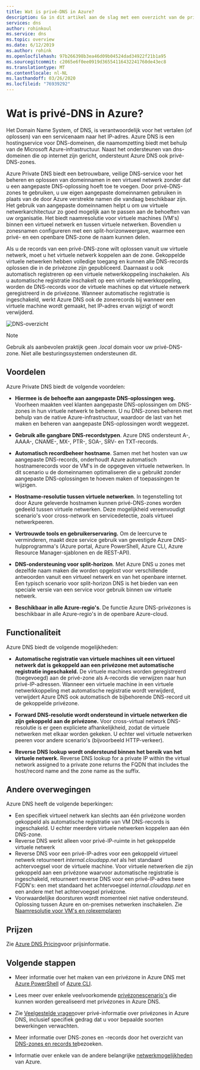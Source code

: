 ```yaml
---
title: Wat is privé-DNS in Azure?
description: Ga in dit artikel aan de slag met een overzicht van de private DNS-hostingservice op Microsoft Azure.
services: dns
author: rohinkoul
ms.service: dns
ms.topic: overview
ms.date: 6/12/2019
ms.author: rohink
ms.openlocfilehash: 97b266398b3ea46d09b04524dad34922f21b1a95
ms.sourcegitcommit: c2065e6f0ee0919d36554116432241760de43ec8
ms.translationtype: MT
ms.contentlocale: nl-NL
ms.lasthandoff: 03/26/2020
ms.locfileid: "76939292"
---
```

# <a name="what-is-azure-private-dns"></a>Wat is privé-DNS in Azure?

Het Domain Name System, of DNS, is verantwoordelijk voor het vertalen (of oplossen) van een servicenaam naar het IP-adres.  Azure DNS is een hostingservice voor DNS-domeinen, die naamomzetting biedt met behulp van de Microsoft Azure-infrastructuur. Naast het ondersteunen van dns-domeinen die op internet zijn gericht, ondersteunt Azure DNS ook privé-DNS-zones.

Azure Private DNS biedt een betrouwbare, veilige DNS-service voor het beheren en oplossen van domeinnamen in een virtueel netwerk zonder dat u een aangepaste DNS-oplossing hoeft toe te voegen. Door privé-DNS-zones te gebruiken, u uw eigen aangepaste domeinnamen gebruiken in plaats van de door Azure verstrekte namen die vandaag beschikbaar zijn. Het gebruik van aangepaste domeinnamen helpt u om uw virtuele netwerkarchitectuur zo goed mogelijk aan te passen aan de behoeften van uw organisatie. Het biedt naamresolutie voor virtuele machines (VM's) binnen een virtueel netwerk en tussen virtuele netwerken. Bovendien u zonesnamen configureren met een split-horizonweergave, waarmee een privé- en een openbare DNS-zone de naam kunnen delen.

Als u de records van een privé-DNS-zone wilt oplossen vanuit uw virtuele netwerk, moet u het virtuele netwerk koppelen aan de zone. Gekoppelde virtuele netwerken hebben volledige toegang en kunnen alle DNS-records oplossen die in de privézone zijn gepubliceerd. Daarnaast u ook automatisch registreren op een virtuele netwerkkoppeling inschakelen. Als u automatische registratie inschakelt op een virtuele netwerkkoppeling, worden de DNS-records voor de virtuele machines op dat virtuele netwerk geregistreerd in de privézone. Wanneer automatische registratie is ingeschakeld, werkt Azure DNS ook de zonerecords bij wanneer een virtuele machine wordt gemaakt, het IP-adres ervan wijzigt of wordt verwijderd.

![DNS-overzicht](./media/private-dns-overview/scenario.png)

> [!NOTE]
> Gebruik als aanbevolen praktijk geen *.local* domain voor uw privé-DNS-zone. Niet alle besturingssystemen ondersteunen dit.

## <a name="benefits"></a>Voordelen

Azure Private DNS biedt de volgende voordelen:

* **Hiermee is de behoefte aan aangepaste DNS-oplossingen weg.** Voorheen maakten veel klanten aangepaste DNS-oplossingen om DNS-zones in hun virtuele netwerk te beheren. U nu DNS-zones beheren met behulp van de native Azure-infrastructuur, waardoor de last van het maken en beheren van aangepaste DNS-oplossingen wordt weggezet.

* **Gebruik alle gangbare DNS-recordstypen**. Azure DNS ondersteunt A-, AAAA-, CNAME-, MX-, PTR-, SOA-, SRV- en TXT-records.

* **Automatisch recordbeheer hostname**. Samen met het hosten van uw aangepaste DNS-records, onderhoudt Azure automatisch hostnamerecords voor de VM's in de opgegeven virtuele netwerken. In dit scenario u de domeinnamen optimaliseren die u gebruikt zonder aangepaste DNS-oplossingen te hoeven maken of toepassingen te wijzigen.

* **Hostname-resolutie tussen virtuele netwerken**. In tegenstelling tot door Azure geleverde hostnamen kunnen privé-DNS-zones worden gedeeld tussen virtuele netwerken. Deze mogelijkheid vereenvoudigt scenario's voor cross-network en servicedetectie, zoals virtueel netwerkpeeren.

* **Vertrouwde tools en gebruikerservaring.** Om de leercurve te verminderen, maakt deze service gebruik van gevestigde Azure DNS-hulpprogramma's (Azure portal, Azure PowerShell, Azure CLI, Azure Resource Manager-sjablonen en de REST-API).

* **DNS-ondersteuning voor split-horizon**. Met Azure DNS u zones met dezelfde naam maken die worden opgelost voor verschillende antwoorden vanuit een virtueel netwerk en van het openbare internet. Een typisch scenario voor split-horizon DNS is het bieden van een speciale versie van een service voor gebruik binnen uw virtuele netwerk.

* **Beschikbaar in alle Azure-regio's**. De functie Azure DNS-privézones is beschikbaar in alle Azure-regio's in de openbare Azure-cloud.

## <a name="capabilities"></a>Functionaliteit

Azure DNS biedt de volgende mogelijkheden:

* **Automatische registratie van virtuele machines uit een virtueel netwerk dat is gekoppeld aan een privézone met automatische registratie ingeschakeld.** De virtuele machines worden geregistreerd (toegevoegd) aan de privé-zone als A-records die verwijzen naar hun privé-IP-adressen. Wanneer een virtuele machine in een virtuele netwerkkoppeling met automatische registratie wordt verwijderd, verwijdert Azure DNS ook automatisch de bijbehorende DNS-record uit de gekoppelde privézone.

* **Forward DNS-resolutie wordt ondersteund in virtuele netwerken die zijn gekoppeld aan de privézone.** Voor cross-virtual network DNS-resolutie is er geen expliciete afhankelijkheid, zodat de virtuele netwerken met elkaar worden gekeken. U echter wel virtuele netwerken peeren voor andere scenario's (bijvoorbeeld HTTP-verkeer).

* **Reverse DNS lookup wordt ondersteund binnen het bereik van het virtuele netwerk.** Reverse DNS lookup for a private IP within the virtual network assigned to a private zone returns the FQDN that includes the host/record name and the zone name as the suffix.

## <a name="other-considerations"></a>Andere overwegingen

Azure DNS heeft de volgende beperkingen:

* Een specifiek virtueel netwerk kan slechts aan één privézone worden gekoppeld als automatische registratie van VM DNS-records is ingeschakeld. U echter meerdere virtuele netwerken koppelen aan één DNS-zone.
* Reverse DNS werkt alleen voor privé-IP-ruimte in het gekoppelde virtuele netwerk
* Reverse DNS voor een privé-IP-adres voor een gekoppeld virtueel netwerk retourneert *internal.cloudapp.net* als het standaard achtervoegsel voor de virtuele machine. Voor virtuele netwerken die zijn gekoppeld aan een privézone waarvoor automatische registratie is ingeschakeld, retourneert reverse DNS voor een privé-IP-adres twee FQDN's: een met standaard het achtervoegsel *internal.cloudapp.net* en een andere met het achtervoegsel privézone.
* Voorwaardelijke doorsturen wordt momenteel niet native ondersteund. Oplossing tussen Azure en on-premises netwerken inschakelen. Zie [Naamresolutie voor VM's en rolexemplaren](../virtual-network/virtual-networks-name-resolution-for-vms-and-role-instances.md)
 
## <a name="pricing"></a>Prijzen

Zie [Azure DNS Pricing](https://azure.microsoft.com/pricing/details/dns/)voor prijsinformatie.

## <a name="next-steps"></a>Volgende stappen

* Meer informatie over het maken van een privézone in Azure DNS met [Azure PowerShell](./private-dns-getstarted-powershell.md) of [Azure CLI](./private-dns-getstarted-cli.md).

* Lees meer over enkele veelvoorkomende [privézonescenario's](./private-dns-scenarios.md) die kunnen worden gerealiseerd met privézones in Azure DNS.

* Zie [Veelgestelde vragen](./dns-faq-private.md)over privé-informatie over privézones in Azure DNS, inclusief specifiek gedrag dat u voor bepaalde soorten bewerkingen verwachten.

* Meer informatie over DNS-zones en -records door het overzicht van [DNS-zones en records te](dns-zones-records.md)bezoeken.

* Informatie over enkele van de andere belangrijke [netwerkmogelijkheden](../networking/networking-overview.md) van Azure.
